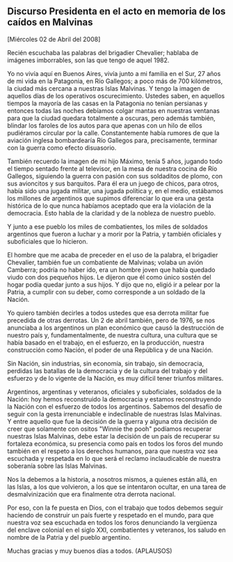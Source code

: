 Discurso Presidenta en el acto en memoria de los caídos en Malvinas
-------------------------------------------------------------------

[Miércoles 02 de Abril del 2008]

Recién escuchaba las palabras del brigadier Chevalier; hablaba de
imágenes imborrables, son las que tengo de aquel 1982.

Yo no vivía aquí en Buenos Aires, vivía junto a mi familia en el Sur, 27
años de mi vida en la Patagonia, en Río Gallegos; a poco más de 700
kilómetros, la ciudad más cercana a nuestras Islas Malvinas. Y tengo la
imagen de aquellos días de los operativos oscurecimiento. Ustedes saben,
en aquellos tiempos la mayoría de las casas en la Patagonia no tenían
persianas y entonces todas las noches debíamos colgar mantas en nuestras
ventanas para que la ciudad quedara totalmente a oscuras, pero además
también, blindar los faroles de los autos para que apenas con un hilo de
ellos pudiéramos circular por la calle. Constantemente había rumores de
que la aviación inglesa bombardearía Río Gallegos para, precisamente,
terminar con la guerra como efecto disuasorio.

También recuerdo la imagen de mi hijo Máximo, tenía 5 años, jugando todo
el tiempo sentado frente al televisor, en la mesa de nuestra cocina de
Río Gallegos, siguiendo la guerra con pasión con sus soldaditos de
plomo, con sus avioncitos y sus barquitos. Para él era un juego de
chicos, para otros, había sido una jugada militar, una jugada política
y, en el medio, estábamos los millones de argentinos que supimos
diferenciar lo que era una gesta histórica de lo que nunca habíamos
aceptado que era la violación de la democracia. Esto habla de la
claridad y de la nobleza de nuestro pueblo.

Y junto a ese pueblo los miles de combatientes, los miles de soldados
argentinos que fueron a luchar y a morir por la Patria, y también
oficiales y suboficiales que lo hicieron.

El hombre que me acaba de preceder en el uso de la palabra, el brigadier
Chevalier, también fue un combatiente de Malvinas; volaba un avión
Camberra; podría no haber ido, era un hombre joven que había quedado
viudo con dos pequeños hijos. Le dijeron que él como único sostén del
hogar podía quedar junto a sus hijos. Y dijo que no, eligió ir a pelear
por la Patria, a cumplir con su deber, como corresponde a un soldado de
la Nación.

Yo quiero también decirles a todos ustedes que esa derrota militar fue
precedida de otras derrotas. Un 2 de abril también, pero de 1976, se nos
anunciaba a los argentinos un plan económico que causó la destrucción de
nuestro país y, fundamentalmente, de nuestra cultura, una cultura que se
había basado en el trabajo, en el esfuerzo, en la producción, nuestra
construcción como Nación, el poder de una República y de una Nación.

Sin Nación, sin industrias, sin economía, sin trabajo, sin democracia,
perdidas las batallas de la democracia y de la cultura del trabajo y del
esfuerzo y de lo vigente de la Nación, es muy difícil tener triunfos
militares.

Argentinos, argentinas y veteranos, oficiales y suboficiales, soldados
de la Nación: hoy hemos reconstruido la democracia y estamos
reconstruyendo la Nación con el esfuerzo de todos los argentinos.
Sabemos del desafío de seguir con la gesta irrenunciable e indeclinable
de nuestras Islas Malvinas. Y entre aquello que fue la decisión de la
guerra y alguna otra decisión de creer que solamente con ositos "Winnie
the pooh" podíamos recuperar nuestras Islas Malvinas, debe estar la
decisión de un país de recuperar su fortaleza económica, su presencia
como país en todos los foros del mundo también en el respeto a los
derechos humanos, para que nuestra voz sea escuchada y respetada en lo
que será el reclamo inclaudicable de nuestra soberanía sobre las Islas
Malvinas.

Nos la debemos a la historia, a nosotros mismos, a quienes están allá,
en las Islas, a los que volvieron, a los que se intentaron ocultar, en
una tarea de desmalvinización que era finalmente otra derrota nacional.

Por eso, con la fe puesta en Dios, con el trabajo que todos debemos
seguir haciendo de construir un país fuerte y respetado en el mundo,
para que nuestra voz sea escuchada en todos los foros denunciando la
vergüenza del enclave colonial en el siglo XXI, combatientes y
veteranos, los saludo en nombre de la Patria y del pueblo argentino.

Muchas gracias y muy buenos días a todos. (APLAUSOS)

 
